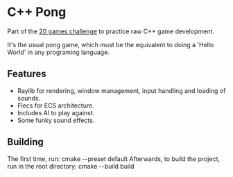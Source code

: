 # C++ Pong
Part of the [20 games challenge](https://20_games_challenge.gitlab.io/challenge/) to practice raw C++ game development.

It's the usual pong game, which must be the equivalent to doing a 'Hello World' in any programing language.

## Features
- Raylib for rendering, window management, input handling and loading of sounds.
- Flecs for ECS architecture. 
- Includes AI to play against.
- Some funky sound effects.

## Building
The first time, run: cmake --preset default
Afterwards, to build the project, run in the root directory: cmake --build build
